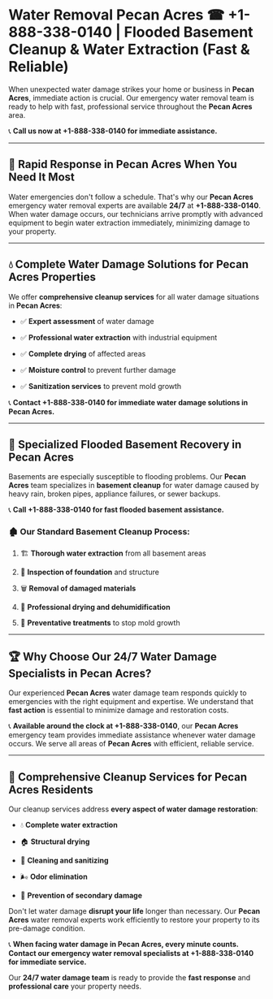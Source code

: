 # Water Removal Pecan Acres ☎ +1-888-338-0140 | Flooded Basement Cleanup & Water Extraction (Fast & Reliable)

When unexpected water damage strikes your home or business in **Pecan Acres**, immediate action is crucial. Our emergency water removal team is ready to help with fast, professional service throughout the **Pecan Acres** area. 

📞 **Call us now at +1-888-338-0140 for immediate assistance.**
---
## 🚀 Rapid Response in Pecan Acres When You Need It Most
Water emergencies don't follow a schedule. That's why our **Pecan Acres** emergency water removal experts are available **24/7** at **+1-888-338-0140**. When water damage occurs, our technicians arrive promptly with advanced equipment to begin water extraction immediately, minimizing damage to your property.
---
## 💧 Complete Water Damage Solutions for Pecan Acres Properties
We offer **comprehensive cleanup services** for all water damage situations in **Pecan Acres**:
- ✅ **Expert assessment** of water damage  
- ✅ **Professional water extraction** with industrial equipment  
- ✅ **Complete drying** of affected areas  
- ✅ **Moisture control** to prevent further damage  
- ✅ **Sanitization services** to prevent mold growth  
📞 **Contact +1-888-338-0140 for immediate water damage solutions in Pecan Acres.**
---
## 🌊 Specialized Flooded Basement Recovery in Pecan Acres
Basements are especially susceptible to flooding problems. Our **Pecan Acres** team specializes in **basement cleanup** for water damage caused by heavy rain, broken pipes, appliance failures, or sewer backups. 
📞 **Call +1-888-338-0140 for fast flooded basement assistance.**
### 🏚️ Our Standard Basement Cleanup Process:
1. 🏗️ **Thorough water extraction** from all basement areas  
2. 🔎 **Inspection of foundation** and structure  
3. 🗑️ **Removal of damaged materials**  
4. 💨 **Professional drying and dehumidification**  
5. 🚫 **Preventative treatments** to stop mold growth  
---
## 🏆 Why Choose Our 24/7 Water Damage Specialists in Pecan Acres?
Our experienced **Pecan Acres** water damage team responds quickly to emergencies with the right equipment and expertise. We understand that **fast action** is essential to minimize damage and restoration costs.
📞 **Available around the clock at +1-888-338-0140**, our **Pecan Acres** emergency team provides immediate assistance whenever water damage occurs. We serve all areas of **Pecan Acres** with efficient, reliable service.
---
## 🧹 Comprehensive Cleanup Services for Pecan Acres Residents
Our cleanup services address **every aspect of water damage restoration**:
- 💧 **Complete water extraction**  
- 🏠 **Structural drying**  
- 🧼 **Cleaning and sanitizing**  
- 🌬️ **Odor elimination**  
- 🚫 **Prevention of secondary damage**  
Don't let water damage **disrupt your life** longer than necessary. Our **Pecan Acres** water removal experts work efficiently to restore your property to its pre-damage condition.
📞 **When facing water damage in Pecan Acres, every minute counts. Contact our emergency water removal specialists at +1-888-338-0140 for immediate service.**
Our **24/7 water damage team** is ready to provide the **fast response** and **professional care** your property needs.
